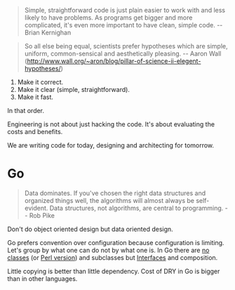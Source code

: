 > Simple, straightforward code is just plain easier to work with and less likely to have problems. As programs get bigger and more complicated, it's even more important to have clean, simple code. -- Brian Kernighan

> So all else being equal, scientists prefer hypotheses which are simple, uniform, common-sensical and aesthetically pleasing. -- Aaron Wall (http://www.wall.org/~aron/blog/pillar-of-science-ii-elegent-hypotheses/)

1. Make it correct.
2. Make it clear (simple, straightforward).
3. Make it fast.

In that order.

Engineering is not about just hacking the code. It's about evaluating the costs and benefits.

We are writing code for today, designing and architecting for tomorrow.

# Go

> Data dominates. If you've chosen the right data structures and organized things well, the algorithms will almost always be self-evident. Data structures, not algorithms, are central to programming. -- Rob Pike

Don't do object oriented design but data oriented design.

Go prefers convention over configuration because configuration is limiting. Let's group by what one can do not by what one is. In Go there are [no classes](https://github.com/ardanlabs/gotraining-studyguide/blob/master/go/design/grouping_types_1.go) (or [Perl version](https://github.com/jreisinger?tab=repositories&q=animal)) and subclasses but [Interfaces](https://github.com/ardanlabs/gotraining-studyguide/blob/master/go/design/grouping_types_2.go) and composition.

Little copying is better than little dependency. Cost of DRY in Go is bigger than in other languages.
